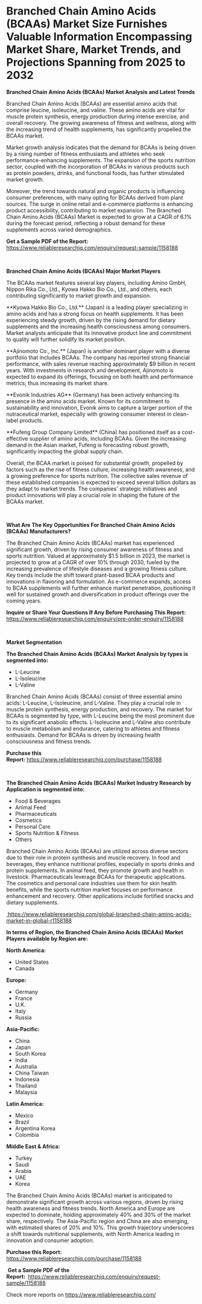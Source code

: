 <p><h1>Branched Chain Amino Acids (BCAAs) Market Size Furnishes Valuable Information Encompassing Market Share, Market Trends, and Projections Spanning from 2025 to 2032</h1></p><p><strong>Branched Chain Amino Acids (BCAAs) Market Analysis and Latest Trends</strong></p>
<p><p>Branched Chain Amino Acids (BCAAs) are essential amino acids that comprise leucine, isoleucine, and valine. These amino acids are vital for muscle protein synthesis, energy production during intense exercise, and overall recovery. The growing awareness of fitness and wellness, along with the increasing trend of health supplements, has significantly propelled the BCAAs market. </p><p>Market growth analysis indicates that the demand for BCAAs is being driven by a rising number of fitness enthusiasts and athletes who seek performance-enhancing supplements. The expansion of the sports nutrition sector, coupled with the incorporation of BCAAs in various products such as protein powders, drinks, and functional foods, has further stimulated market growth. </p><p>Moreover, the trend towards natural and organic products is influencing consumer preferences, with many opting for BCAAs derived from plant sources. The surge in online retail and e-commerce platforms is enhancing product accessibility, contributing to market expansion. The Branched Chain Amino Acids (BCAAs) Market is expected to grow at a CAGR of 6.1% during the forecast period, reflecting a robust demand for these supplements across varied demographics.</p></p>
<p><strong>Get a Sample PDF of the Report:&nbsp;</strong> <a href="https://www.reliableresearchiq.com/enquiry/request-sample/1158188?utm_campaign=2291&utm_medium=2&utm_source=Github&utm_content=ia&utm_term=02042025&utm_id=branched-chain-amino-acids-bcaas">https://www.reliableresearchiq.com/enquiry/request-sample/1158188</a></p>
<p>&nbsp;</p>
<p><strong>Branched Chain Amino Acids (BCAAs) Major Market Players</strong></p>
<p><p>The BCAAs market features several key players, including Amino GmbH, Nippon Rika Co., Ltd., Kyowa Hakko Bio Co., Ltd., and others, each contributing significantly to market growth and expansion.</p><p>**Kyowa Hakko Bio Co., Ltd.** (Japan) is a leading player specializing in amino acids and has a strong focus on health supplements. It has been experiencing steady growth, driven by the rising demand for dietary supplements and the increasing health consciousness among consumers. Market analysts anticipate that its innovative product line and commitment to quality will further solidify its market position.</p><p>**Ajinomoto Co., Inc.** (Japan) is another dominant player with a diverse portfolio that includes BCAAs. The company has reported strong financial performance, with sales revenue reaching approximately $9 billion in recent years. With investments in research and development, Ajinomoto is expected to expand its offerings, focusing on both health and performance metrics, thus increasing its market share.</p><p>**Evonik Industries AG** (Germany) has been actively enhancing its presence in the amino acids market. Known for its commitment to sustainability and innovation, Evonik aims to capture a larger portion of the nutraceutical market, especially with growing consumer interest in clean-label products.</p><p>**Fufeng Group Company Limited** (China) has positioned itself as a cost-effective supplier of amino acids, including BCAAs. Given the increasing demand in the Asian market, Fufeng is forecasting robust growth, significantly impacting the global supply chain.</p><p>Overall, the BCAA market is poised for substantial growth, propelled by factors such as the rise of fitness culture, increasing health awareness, and a growing preference for sports nutrition. The collective sales revenue of these established companies is expected to exceed several billion dollars as they adapt to market trends. The companies' strategic initiatives and product innovations will play a crucial role in shaping the future of the BCAAs market.</p></p>
<p>&nbsp;</p>
<p><strong>What Are The Key Opportunities For Branched Chain Amino Acids (BCAAs) Manufacturers?</strong></p>
<p><p>The Branched Chain Amino Acids (BCAAs) market has experienced significant growth, driven by rising consumer awareness of fitness and sports nutrition. Valued at approximately $1.5 billion in 2023, the market is projected to grow at a CAGR of over 10% through 2030, fueled by the increasing prevalence of lifestyle diseases and a growing fitness culture. Key trends include the shift toward plant-based BCAA products and innovations in flavoring and formulation. As e-commerce expands, access to BCAA supplements will further enhance market penetration, positioning it well for sustained growth and diversification in product offerings over the coming years.</p></p>
<p><strong>Inquire or Share Your Questions If Any Before Purchasing This Report:</strong> <a href="https://www.reliableresearchiq.com/enquiry/pre-order-enquiry/1158188?utm_campaign=2291&utm_medium=2&utm_source=Github&utm_content=ia&utm_term=02042025&utm_id=branched-chain-amino-acids-bcaas">https://www.reliableresearchiq.com/enquiry/pre-order-enquiry/1158188</a></p>
<p>&nbsp;</p>
<p><strong>Market Segmentation</strong></p>
<p><strong>The Branched Chain Amino Acids (BCAAs) Market Analysis by types is segmented into:</strong></p>
<p><ul><li>L-Leucine</li><li>L-Isoleucine</li><li>L-Valine</li></ul></p>
<p><p>Branched Chain Amino Acids (BCAAs) consist of three essential amino acids: L-Leucine, L-Isoleucine, and L-Valine. They play a crucial role in muscle protein synthesis, energy production, and recovery. The market for BCAAs is segmented by type, with L-Leucine being the most prominent due to its significant anabolic effects. L-Isoleucine and L-Valine also contribute to muscle metabolism and endurance, catering to athletes and fitness enthusiasts. Demand for BCAAs is driven by increasing health consciousness and fitness trends.</p></p>
<p><strong>Purchase this Report:&nbsp;</strong><a href="https://www.reliableresearchiq.com/purchase/1158188?utm_campaign=2291&utm_medium=2&utm_source=Github&utm_content=ia&utm_term=02042025&utm_id=branched-chain-amino-acids-bcaas">https://www.reliableresearchiq.com/purchase/1158188</a></p>
<p>&nbsp;</p>
<p><strong>The Branched Chain Amino Acids (BCAAs) Market Industry Research by Application is segmented into:</strong></p>
<p><ul><li>Food & Beverages</li><li>Animal Feed</li><li>Pharmaceuticals</li><li>Cosmetics</li><li>Personal Care</li><li>Sports Nutrition & Fitness</li><li>Others</li></ul></p>
<p><p>Branched Chain Amino Acids (BCAAs) are utilized across diverse sectors due to their role in protein synthesis and muscle recovery. In food and beverages, they enhance nutritional profiles, especially in sports drinks and protein supplements. In animal feed, they promote growth and health in livestock. Pharmaceuticals leverage BCAAs for therapeutic applications. The cosmetics and personal care industries use them for skin health benefits, while the sports nutrition market focuses on performance enhancement and recovery. Other applications include fortified snacks and dietary supplements.</p></p>
<p><a href="https://www.reliableresearchiq.com/global-branched-chain-amino-acids-market-in-global-r1158188?utm_campaign=2291&utm_medium=2&utm_source=Github&utm_content=ia&utm_term=02042025&utm_id=branched-chain-amino-acids-bcaas">&nbsp;https://www.reliableresearchiq.com/global-branched-chain-amino-acids-market-in-global-r1158188</a></p>
<p><strong>In terms of Region, the Branched Chain Amino Acids (BCAAs) Market Players available by Region are:</strong></p>
<p>
    <p> <strong> North America: </strong>
        <ul>
            <li>United States</li>
            <li>Canada</li>
        </ul>
        </p> 
    <p> <strong> Europe: </strong>
        <ul>
            <li>Germany</li>
            <li>France</li>
            <li>U.K.</li>
            <li>Italy</li>
            <li>Russia</li>
        </ul>
        </p> 
    <p> <strong> Asia-Pacific: </strong>
        <ul>
            <li>China</li>
            <li>Japan</li>
            <li>South Korea</li>
            <li>India</li>
            <li>Australia</li>
            <li>China Taiwan</li>
            <li>Indonesia</li>
            <li>Thailand</li>
            <li>Malaysia</li>
        </ul>
        </p> 
    <p> <strong> Latin America: </strong>
        <ul>
            <li>Mexico</li>
            <li>Brazil</li>
            <li>Argentina Korea</li>
            <li>Colombia</li>
        </ul>
        </p> 
    <p> <strong> Middle East & Africa: </strong>
        <ul>
            <li>Turkey</li>
            <li>Saudi</li>
            <li>Arabia</li>
            <li>UAE</li>
            <li>Korea</li>
        </ul>
    </p>
    </p>
<p><p>The Branched Chain Amino Acids (BCAAs) market is anticipated to demonstrate significant growth across various regions, driven by rising health awareness and fitness trends. North America and Europe are expected to dominate, holding approximately 40% and 30% of the market share, respectively. The Asia-Pacific region and China are also emerging, with estimated shares of 20% and 10%. This growth trajectory underscores a shift towards nutritional supplements, with North America leading in innovation and consumer adoption.</p></p>
<p><strong>Purchase this Report: </strong><a href="https://www.reliableresearchiq.com/purchase/1158188?utm_campaign=2291&utm_medium=2&utm_source=Github&utm_content=ia&utm_term=02042025&utm_id=branched-chain-amino-acids-bcaas">https://www.reliableresearchiq.com/purchase/1158188</a></p>
<p>&nbsp;<strong>Get a Sample PDF of the Report:&nbsp;&nbsp;</strong><a href="https://www.reliableresearchiq.com/enquiry/request-sample/1158188?utm_campaign=2291&utm_medium=2&utm_source=Github&utm_content=ia&utm_term=02042025&utm_id=branched-chain-amino-acids-bcaas">https://www.reliableresearchiq.com/enquiry/request-sample/1158188</a></p>
<p><strong></strong></p>
<p>Check more reports on <a href="https://www.reliableresearchiq.com/?utm_campaign=2291&utm_medium=2&utm_source=Github&utm_content=ia&utm_term=02042025&utm_id=branched-chain-amino-acids-bcaas">https://www.reliableresearchiq.com/</a></p>